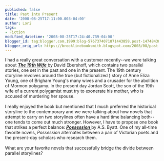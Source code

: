 ```yaml
---
published: false
title: Past into Present
date: '2008-08-25T17:11:00.003-04:00'
author: Lori
tags:
- Fiction
modified_datetime: '2008-08-25T17:24:40.739-04:00'
blogger_id: tag:blogger.com,1999:blog-5767374071871443859.post-1474843837311847387
blogger_orig_url: https://brooklinebooksmith.blogspot.com/2008/08/past-into-present.html
---
```


I had a really great conversation with a customer recently--we were talking about <a href="https://brookline.booksense.com/NASApp/store/Product?s=showproduct&amp;isbn=9781400063970"><strong><em>The 19<span class="blsp-spelling-error" id="SPELLING_ERROR_0">th</span> Wife</em></strong> </a>by David <span class="blsp-spelling-error" id="SPELLING_ERROR_1">Ebershoff</span>, which contains two parallel stories, one set in the past and one in the present. The 19<span class="blsp-spelling-error" id="SPELLING_ERROR_2">th</span> century storyline revolves around the true (but fictionalized ) story of Anne Eliza Young, one of Brigham Young's many wives and a crusader for the abolition of Mormon polygamy. In the present day Jordan Scott, the son of the 19<span class="blsp-spelling-error" id="SPELLING_ERROR_3">th</span> wife of a current polygamist must try to exonerate his mother, who is accused of murdering her spouse.<br /><br />I really enjoyed the book but mentioned that I much preferred the historical storyline to the contemporary and we were talking about how novels that attempt to carry on two <span class="blsp-spelling-corrected" id="SPELLING_ERROR_4">storylines</span> often have a hard time balancing both--one tends to come out much stronger.  However, I have to propose one book that strikes a perfect balance: <a href="https://brookline.booksense.com/NASApp/store/Product?s=showproduct&amp;isbn=9780679735908"><strong><em>Possession</em></strong> </a>by A.S. <span class="blsp-spelling-error" id="SPELLING_ERROR_5">Byatt</span>. One of my all-time favorite novels, <em>Possession</em> alternates between a pair of Victorian poets and the present-day scholars who research them.<br /><br />What are your favorite novels that successfully bridge the divide between parallel <span class="blsp-spelling-error" id="SPELLING_ERROR_6">storylines</span>?